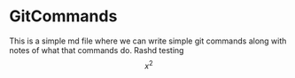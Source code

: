 # GitCommands
This is a simple md file where we can write simple git commands along with notes of what that commands do.
Rashd testing $$x^2$$

